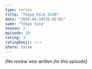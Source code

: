 ```yaml
---
type: series
title: "Tokyo Vice 2x10"
date: "2024-04-24T22:42:01"
name: "Tokyo Vice"
season: 2
episode: 10
rating: 3
ratingEmoji: ⭐️⭐️⭐️
share: false
---
```


*[No review was written for this episode]*
